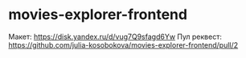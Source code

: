 # movies-explorer-frontend
Макет: https://disk.yandex.ru/d/vug7Q9sfagd6Yw
Пул реквест: https://github.com/julia-kosobokova/movies-explorer-frontend/pull/2